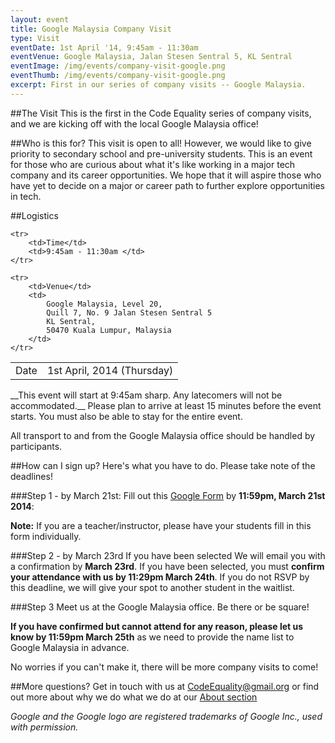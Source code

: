```yaml
---
layout: event
title: Google Malaysia Company Visit
type: Visit
eventDate: 1st April '14, 9:45am - 11:30am
eventVenue: Google Malaysia, Jalan Stesen Sentral 5, KL Sentral
eventImage: /img/events/company-visit-google.png
eventThumb: /img/events/company-visit-google.png
excerpt: First in our series of company visits -- Google Malaysia.
---
```


##The Visit
This is the first in the Code Equality series of company visits, and we are kicking off with the local Google Malaysia office! 

##Who is this for?
This visit is open to all! However, we would like to give priority to secondary school and pre-university students. This is an event for those who are curious about what it's like working in a major tech company and its career opportunities. We hope that it will aspire those who have yet to decide on a major or career path to further explore opportunities in tech.

##Logistics

<table class="ce-event-details-table">
	<tr>
		<td> Date  </td>
	 	<td> 1st April, 2014 (Thursday) </td>
	</tr>

	<tr>
		<td>Time</td>
		<td>9:45am - 11:30am </td>
	</tr>

	<tr>
		<td>Venue</td>
		<td> 
			Google Malaysia, Level 20,
			Quill 7, No. 9 Jalan Stesen Sentral 5
			KL Sentral,
			50470 Kuala Lumpur, Malaysia
		</td>
	</tr>
</table>
__This event will start at 9:45am sharp. Any latecomers will not be accommodated.__ Please plan to arrive at least 15 minutes before the event starts. You must also be able to stay for the entire event.

All transport to and from the Google Malaysia office should be handled by participants.

##How can I sign up?
Here's what you have to do. Please take note of the deadlines!

###Step 1 - by March 21st: 
Fill out this <a href="http://bit.ly/1dHbyzS" target="_blank">Google Form</a> by __11:59pm, March 21st 2014__: 

__Note:__ If you are a teacher/instructor, please have your students fill in this form individually.

###Step 2 - by March 23rd
If you have been selected We will email you with a confirmation by __March 23rd__. If you have been selected, you must __confirm your attendance with us by 11:29pm March 24th__. If you do not RSVP by this deadline, we will give your spot to another student in the waitlist.

###Step 3
Meet us at the Google Malaysia office. Be there or be square!

__If you have confirmed but cannot attend for any reason, please let us know by 11:59pm March 25th__ as we need to provide the name list to Google Malaysia in advance. 

No worries if you can't make it, there will be more company visits to come!


##More questions?
Get in touch with us at [CodeEquality@gmail.org](mailto:CodeEquality@gmail.org) or find out more about why we do what we do at our [About section](http://codeequality.org#about)

_Google and the Google logo are registered trademarks of Google Inc., used with permission._
